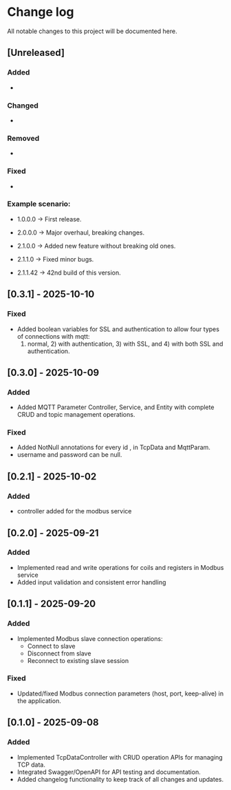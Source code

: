 # Change log

All notable changes to this project will be documented here.

## [Unreleased]

### Added

-  

### Changed

- 

### Removed

- 

### Fixed

-

### Example scenario:

- 1.0.0.0 → First release.

- 2.0.0.0 → Major overhaul, breaking changes.

- 2.1.0.0 → Added new feature without breaking old ones.

- 2.1.1.0 → Fixed minor bugs.

- 2.1.1.42 → 42nd build of this version.

## [0.3.1] - 2025-10-10

### Fixed

- Added boolean variables for SSL and authentication to allow four types of connections with mqtt: 
  1) normal, 2) with authentication, 3) with SSL, and 4) with both SSL and authentication.

## [0.3.0] - 2025-10-09

### Added

- Added MQTT Parameter Controller, Service, and Entity with complete CRUD and topic management operations.

### Fixed

- Added NotNull annotations for every id , in TcpData and MqttParam.
- username and password can be null.


## [0.2.1] - 2025-10-02

### Added

- controller added for the modbus service

## [0.2.0] - 2025-09-21

### Added

- Implemented read and write operations for coils and registers in Modbus service
- Added input validation and consistent error handling

## [0.1.1] - 2025-09-20

### Added

- Implemented Modbus slave connection operations:
  - Connect to slave
  - Disconnect from slave
  - Reconnect to existing slave session

### Fixed

- Updated/fixed Modbus connection parameters (host, port, keep-alive) in the application.

## [0.1.0] - 2025-09-08

### Added

- Implemented TcpDataController with CRUD operation APIs for managing TCP data.
- Integrated Swagger/OpenAPI for API testing and documentation.
- Added changelog functionality to keep track of all changes and updates.
